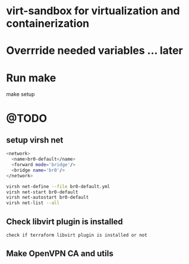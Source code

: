 # virt-sandbox for virtualization and containerization

# Overrride needed variables ... later

# Run make
make setup

# @TODO

## setup virsh net
```sh
<network>
  <name>br0-default</name>
  <forward mode='bridge'/>
  <bridge name='br0'/>
</network>

virsh net-define --file br0-default.yml
virsh net-start br0-default
virsh net-autostart br0-default
virsh net-list --all
```

## Check libvirt plugin is installed
```sh
check if terraform libvirt plugin is installed or not
```

## Make OpenVPN CA and utils
```sh
```
